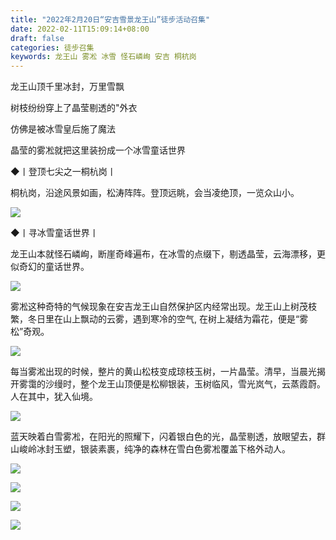 ```yaml
---
title: "2022年2月20日“安吉雪景龙王山”徒步活动召集"
date: 2022-02-11T15:09:14+08:00
draft: false
categories: 徒步召集
keywords: 龙王山 雾凇 冰雪 怪石嶙峋 安吉 桐杭岗
---
```

龙王山顶千里冰封，万里雪飘

树枝纷纷穿上了晶莹剔透的"外衣

仿佛是被冰雪皇后施了魔法

晶莹的雾凇就把这里装扮成一个冰雪童话世界

◆丨登顶七尖之一桐杭岗丨

桐杭岗，沿途风景如画，松涛阵阵。登顶远眺，会当凌绝顶，一览众山小。

![](/img/anji-0220-01.jpg)

◆丨寻冰雪童话世界丨   

 龙王山本就怪石嶙峋，断崖奇峰遍布，在冰雪的点缀下，剔透晶莹，云海漂移，更似奇幻的童话世界。

![](/img/anji-0220-02.jpg)

雾凇这种奇特的气候现象在安吉龙王山自然保护区内经常出现。龙王山上树茂枝繁，冬日里在山上飘动的云雾，遇到寒冷的空气, 在树上凝结为霜花，便是“雾松”奇观。

![](/img/anji-0220-03.jpg)

每当雾淞出现的时候，整片的黄山松枝变成琼枝玉树，一片晶莹。清早，当晨光揭开雾霭的沙缦时，整个龙王山顶便是松柳银装，玉树临风，雪光岚气，云蒸霞蔚。人在其中，犹入仙境。

![](/img/anji-0220-04.jpg)

蓝天映着白雪雾凇，在阳光的照耀下，闪着银白色的光，晶莹剔透，放眼望去，群山峻岭冰封玉塑，银装素裹，纯净的森林在雪白色雾凇覆盖下格外动人。

![](/img/anji-0220-05.jpg)

![](/img/anji-0220-06.jpg)

![](/img/anji-0220-07.jpg)

![](/img/anji-0220-08.jpg)